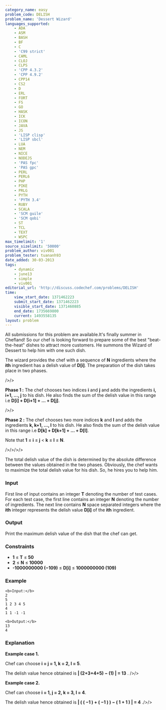 ```yaml
---
category_name: easy
problem_code: DELISH
problem_name: 'Dessert Wizard'
languages_supported:
    - ADA
    - ASM
    - BASH
    - BF
    - C
    - 'C99 strict'
    - CAML
    - CLOJ
    - CLPS
    - 'CPP 4.3.2'
    - 'CPP 4.9.2'
    - CPP14
    - CS2
    - D
    - ERL
    - FORT
    - FS
    - GO
    - HASK
    - ICK
    - ICON
    - JAVA
    - JS
    - 'LISP clisp'
    - 'LISP sbcl'
    - LUA
    - NEM
    - NICE
    - NODEJS
    - 'PAS fpc'
    - 'PAS gpc'
    - PERL
    - PERL6
    - PHP
    - PIKE
    - PRLG
    - PYTH
    - 'PYTH 3.4'
    - RUBY
    - SCALA
    - 'SCM guile'
    - 'SCM qobi'
    - ST
    - TCL
    - TEXT
    - WSPC
max_timelimit: '1'
source_sizelimit: '50000'
problem_author: viv001
problem_tester: tuananh93
date_added: 30-03-2013
tags:
    - dynamic
    - june13
    - simple
    - viv001
editorial_url: 'http://discuss.codechef.com/problems/DELISH'
time:
    view_start_date: 1371462223
    submit_start_date: 1371462223
    visible_start_date: 1371460885
    end_date: 1735669800
    current: 1493558135
layout: problem
---
```

All submissions for this problem are available.It's finally summer in Chefland! So our chef is looking forward to prepare some of the best "beat-the-heat" dishes to attract more customers. He summons the Wizard of Dessert to help him with one such dish.

 The wizard provides the chef with a sequence of **N** ingredients where the **ith** ingredient has a delish value of **D\[i\]**. The preparation of the dish takes place in two phases. 

/>/>

**Phase 1 :** The chef chooses two indices **i** and **j** and adds the ingredients **i, i+1, ..., j** to his dish. He also finds the sum of the delish value in this range i.e **D\[i\] + D\[i+1\] + ... + D\[j\]**. 

/>/>

**Phase 2 :** The chef chooses two more indices **k** and **l** and adds the ingredients **k, k+1, ..., l** to his dish. He also finds the sum of the delish value in this range i.e **D\[k\] + D\[k+1\] + ... + D\[l\]**. 


Note that **1** ≤ **i** ≤ **j** < **k** ≤ **l** ≤ **N**. 

/>/>/>/>

The total delish value of the dish is determined by the absolute difference between the values obtained in the two phases. Obviously, the chef wants to maximize the total delish value for his dish. So, he hires you to help him.

### Input

First line of input contains an integer **T** denoting the number of test cases. For each test case, the first line contains an integer **N** denoting the number of ingredients. The next line contains **N** space separated integers where the **ith** integer represents the delish value **D\[i\]** of the **ith** ingredient.

### Output

Print the maximum delish value of the dish that the chef can get.

### Constraints

- **1** ≤ **T** ≤ **50**
- **2** ≤ **N** ≤ **10000**
- **-1000000000 (−109)** ≤ **D\[i\]** ≤ **1000000000 (109)**

### Example

```
<b>Input:</b>
2
5
1 2 3 4 5
4
1 1 -1 -1

<b>Output:</b>
13
4

```
### Explanation

**Example case 1.**

Chef can choose **i = j = 1, k = 2, l = 5**.

The delish value hence obtained is  **| (2+3+4+5) − (1) | = 13** . />/>

**Example case 2.**

 Chef can choose **i = 1, j = 2, k = 3, l = 4**.

The delish value hence obtained is  **| ( ( −1 ) + ( −1 ) ) − ( 1 + 1 ) | = 4** ./>/>